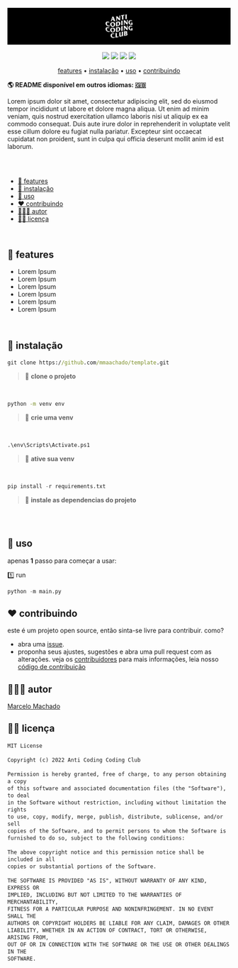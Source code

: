 ![](/assets/header.jpg)

<p align="center">
  <img src="https://shields.io/badge/python-3.11.2-3776AB?logo=python&style=flat">
  <img src="https://shields.io/badge/django-4.1.7-092E20?logo=django&style=flat">
  <img src="https://shields.io/badge/flask-2.2.3-000000?logo=flask&style=flat">
  <img src="https://shields.io/badge/fastapi-0.95.0-009688?logo=fastapi&style=flat">
</p>

<p align="center">
    <a href="#-features">features</a>
  • <a href="#-instalação">instalação</a>
  • <a href="#-Uso">uso</a>
  • <a href="#️-contributing">contribuindo</a>
</p>

**🌎 README disponível em outros idiomas:  [🇬🇧](../README.md)**

Lorem ipsum dolor sit amet, consectetur adipiscing elit, sed do eiusmod tempor incididunt ut labore et dolore magna aliqua. Ut enim ad minim veniam, quis nostrud exercitation ullamco laboris nisi ut aliquip ex ea commodo consequat. Duis aute irure dolor in reprehenderit in voluptate velit esse cillum dolore eu fugiat nulla pariatur. Excepteur sint occaecat cupidatat non proident, sunt in culpa qui officia deserunt mollit anim id est laborum.

<br/>

##
- [🌟 features](#-features)
- [📲 instalação](#-instalação)
- [🐍 uso](#-Uso)
- [❤️ contribuindo](#️-Contribuindo)
- [👨🏻‍💻 autor](#-Autor)
- [👮🏻 licença](#-Licença)


<br/>


## 🌟 features

* Lorem Ipsum
* Lorem Ipsum
* Lorem Ipsum
* Lorem Ipsum
* Lorem Ipsum
* Lorem Ipsum


<br/>


## 📲 instalação

```cmd
git clone https://github.com/mmaachado/template.git
```
>📣 **clone o projeto**

<br/>

```cmd
python -m venv env
```
>📣 **crie uma venv**

<br/>

```cmd
.\env\Scripts\Activate.ps1
```
>📣 **ative sua venv**

<br/>

```python
pip install -r requirements.txt
```
>📣 **instale as dependencias do projeto**

<br/>


<br/>


## 🐍 uso

apenas **1** passo para começar a usar:

1️⃣ run
```python
python -m main.py
```

## ❤️ contribuindo
este é um projeto open source, então sinta-se livre para contribuir. como?
- abra uma [issue]().
- proponha seus ajustes, sugestões e abra uma pull request com as alterações.
veja os [contribuidores](#)
para mais informações, leia nosso [código de contribuição](#)

## 👨🏻‍💻 autor
[Marcelo Machado](http://www.twitter.com/hayashilol1)

## 👮🏻 licença
```
MIT License

Copyright (c) 2022 Anti Coding Coding Club

Permission is hereby granted, free of charge, to any person obtaining a copy
of this software and associated documentation files (the "Software"), to deal
in the Software without restriction, including without limitation the rights
to use, copy, modify, merge, publish, distribute, sublicense, and/or sell
copies of the Software, and to permit persons to whom the Software is
furnished to do so, subject to the following conditions:

The above copyright notice and this permission notice shall be included in all
copies or substantial portions of the Software.

THE SOFTWARE IS PROVIDED "AS IS", WITHOUT WARRANTY OF ANY KIND, EXPRESS OR
IMPLIED, INCLUDING BUT NOT LIMITED TO THE WARRANTIES OF MERCHANTABILITY,
FITNESS FOR A PARTICULAR PURPOSE AND NONINFRINGEMENT. IN NO EVENT SHALL THE
AUTHORS OR COPYRIGHT HOLDERS BE LIABLE FOR ANY CLAIM, DAMAGES OR OTHER
LIABILITY, WHETHER IN AN ACTION OF CONTRACT, TORT OR OTHERWISE, ARISING FROM,
OUT OF OR IN CONNECTION WITH THE SOFTWARE OR THE USE OR OTHER DEALINGS IN THE
SOFTWARE.

```